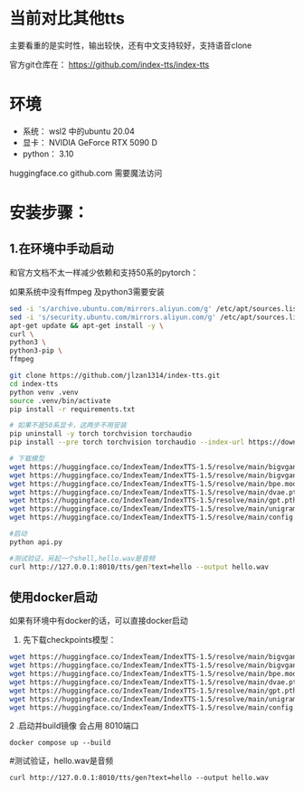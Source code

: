 # 当前对比其他tts
主要看重的是实时性，输出较快，还有中文支持较好，支持语音clone

官方git仓库在：
https://github.com/index-tts/index-tts

# 环境
- 系统： wsl2 中的ubuntu 20.04
- 显卡： NVIDIA GeForce RTX 5090 D
- python： 3.10

huggingface.co github.com 需要魔法访问
# 安装步骤：

## 1.在环境中手动启动

和官方文档不太一样减少依赖和支持50系的pytorch：

如果系统中没有ffmpeg 及python3需要安装
```bash
sed -i 's/archive.ubuntu.com/mirrors.aliyun.com/g' /etc/apt/sources.list && \
sed -i 's/security.ubuntu.com/mirrors.aliyun.com/g' /etc/apt/sources.list && \
apt-get update && apt-get install -y \
curl \
python3 \
python3-pip \
ffmpeg
```

```bash
git clone https://github.com/jlzan1314/index-tts.git
cd index-tts
python venv .venv
source .venv/bin/activate
pip install -r requirements.txt

# 如果不是50系显卡，这两步不用安装
pip uninstall -y torch torchvision torchaudio
pip install --pre torch torchvision torchaudio --index-url https://download.pytorch.org/whl/nightly/cu128

# 下载模型
wget https://huggingface.co/IndexTeam/IndexTTS-1.5/resolve/main/bigvgan_discriminator.pth -P checkpoints
wget https://huggingface.co/IndexTeam/IndexTTS-1.5/resolve/main/bigvgan_generator.pth -P checkpoints
wget https://huggingface.co/IndexTeam/IndexTTS-1.5/resolve/main/bpe.model -P checkpoints
wget https://huggingface.co/IndexTeam/IndexTTS-1.5/resolve/main/dvae.pth -P checkpoints
wget https://huggingface.co/IndexTeam/IndexTTS-1.5/resolve/main/gpt.pth -P checkpoints
wget https://huggingface.co/IndexTeam/IndexTTS-1.5/resolve/main/unigram_12000.vocab -P checkpoints
wget https://huggingface.co/IndexTeam/IndexTTS-1.5/resolve/main/config.yaml -P checkpoints

#启动
python api.py

#测试验证，另起一个shell,hello.wav是音频
curl http://127.0.0.1:8010/tts/gen?text=hello --output hello.wav
```

## 使用docker启动
如果有环境中有docker的话，可以直接docker启动
1. 先下载checkpoints模型：

```bash
wget https://huggingface.co/IndexTeam/IndexTTS-1.5/resolve/main/bigvgan_discriminator.pth -P checkpoints
wget https://huggingface.co/IndexTeam/IndexTTS-1.5/resolve/main/bigvgan_generator.pth -P checkpoints
wget https://huggingface.co/IndexTeam/IndexTTS-1.5/resolve/main/bpe.model -P checkpoints
wget https://huggingface.co/IndexTeam/IndexTTS-1.5/resolve/main/dvae.pth -P checkpoints
wget https://huggingface.co/IndexTeam/IndexTTS-1.5/resolve/main/gpt.pth -P checkpoints
wget https://huggingface.co/IndexTeam/IndexTTS-1.5/resolve/main/unigram_12000.vocab -P checkpoints
wget https://huggingface.co/IndexTeam/IndexTTS-1.5/resolve/main/config.yaml -P checkpoints
```

2 .启动并build镜像
会占用 8010端口
```
docker compose up --build
```

#测试验证，hello.wav是音频
```
curl http://127.0.0.1:8010/tts/gen?text=hello --output hello.wav
```